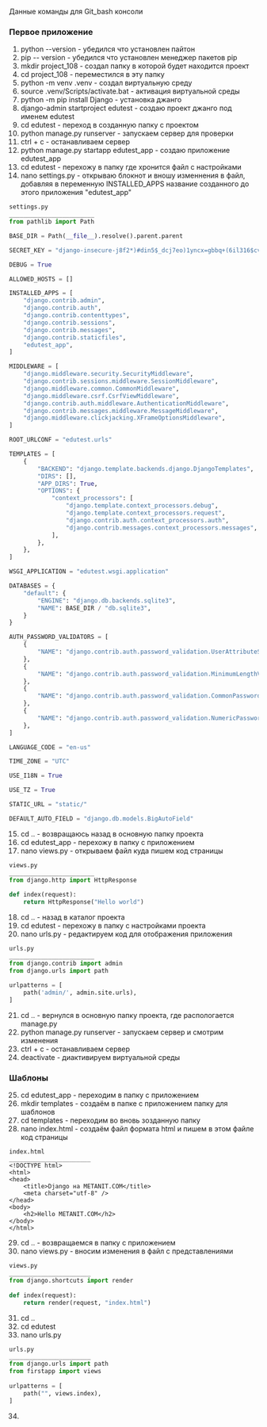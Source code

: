 Данные команды для Git_bash консоли
### Первое приложение ###
1) python --version - убедился что установлен пайтон
2) pip -- version - убедился что установлен менеджер пакетов pip
3) mkdir project_108 - создал папку в которой будет находится проект
4) cd project_108 - переместился в эту папку
5) python -m venv .venv - создал виртуальную среду
6) source .venv/Scripts/activate.bat - активация виртуальной среды
7) python -m pip install Django - установка джанго
8) django-admin startproject edutest - создаю проект джанго под именем edutest
9) cd edutest - переход в созданную папку с проектом
10) python manage.py runserver - запускаем сервер для проверки
11) ctrl + с  - останавливаем сервер
12) python manage.py startapp edutest_app - создаю приложение edutest_app
13) cd edutest - перехожу в папку где хронится файл с настройками
14) nano settings.py - открываю блокнот и вношу изменнения в файл, добавляя в переменную INSTALLED_APPS название созданного до этого приложения "edutest_app"
```python
settings.py
________________________
from pathlib import Path

BASE_DIR = Path(__file__).resolve().parent.parent

SECRET_KEY = "django-insecure-j8f2*)#din5$_dcj7eo)1yncx=gbbq+(6il316$cv)i2dfa^2="

DEBUG = True

ALLOWED_HOSTS = []

INSTALLED_APPS = [
    "django.contrib.admin",
    "django.contrib.auth",
    "django.contrib.contenttypes",
    "django.contrib.sessions",
    "django.contrib.messages",
    "django.contrib.staticfiles",
    "edutest_app",
]

MIDDLEWARE = [
    "django.middleware.security.SecurityMiddleware",
    "django.contrib.sessions.middleware.SessionMiddleware",
    "django.middleware.common.CommonMiddleware",
    "django.middleware.csrf.CsrfViewMiddleware",
    "django.contrib.auth.middleware.AuthenticationMiddleware",
    "django.contrib.messages.middleware.MessageMiddleware",
    "django.middleware.clickjacking.XFrameOptionsMiddleware",
]

ROOT_URLCONF = "edutest.urls"

TEMPLATES = [
    {
        "BACKEND": "django.template.backends.django.DjangoTemplates",
        "DIRS": [],
        "APP_DIRS": True,
        "OPTIONS": {
            "context_processors": [
                "django.template.context_processors.debug",
                "django.template.context_processors.request",
                "django.contrib.auth.context_processors.auth",
                "django.contrib.messages.context_processors.messages",
            ],
        },
    },
]

WSGI_APPLICATION = "edutest.wsgi.application"

DATABASES = {
    "default": {
        "ENGINE": "django.db.backends.sqlite3",
        "NAME": BASE_DIR / "db.sqlite3",
    }
}

AUTH_PASSWORD_VALIDATORS = [
    {
        "NAME": "django.contrib.auth.password_validation.UserAttributeSimilarityValidator",
    },
    {
        "NAME": "django.contrib.auth.password_validation.MinimumLengthValidator",
    },
    {
        "NAME": "django.contrib.auth.password_validation.CommonPasswordValidator",
    },
    {
        "NAME": "django.contrib.auth.password_validation.NumericPasswordValidator",
    },
]

LANGUAGE_CODE = "en-us"

TIME_ZONE = "UTC"

USE_I18N = True

USE_TZ = True

STATIC_URL = "static/"

DEFAULT_AUTO_FIELD = "django.db.models.BigAutoField"

```
15) cd .. - возвращаюсь назад в основную папку проекта
16) cd edutest_app  - перехожу в папку с приложением
17) nano views.py  - открываем файл куда пишем код страницы
```python
views.py
________________________
from django.http import HttpResponse
  
def index(request):
    return HttpResponse("Hello world")
```
18) cd .. - назад в каталог проекта
19) cd edutest - перехожу в папку с настройками проекта
20) nano urls.py  - редактируем код для отображения приложения
```python
urls.py
________________________
from django.contrib import admin
from django.urls import path
 
urlpatterns = [
    path('admin/', admin.site.urls),
]
```
21) cd .. - вернулся в основную папку проекта, где распологается manage.py
22) python manage.py runserver - запускаем сервер и смотрим изменения
23) ctrl + с - останавливаем сервер
24) deactivate - диактивируем виртуальной среды
### Шаблоны ###
25) cd edutest_app - переходим в папку с приложением 
26) mkdir templates - создаём в папке с приложением папку для шаблонов
27) сd templates - переходим во вновь зозданную папку
28) nano index.html - создаём файл формата html и пишем в этом файле код страницы
```
index.html
_______________________
<!DOCTYPE html>
<html>
<head>
    <title>Django на METANIT.COM</title>
    <meta charset="utf-8" />
</head>
<body>
    <h2>Hello METANIT.COM</h2>
</body>
</html>
```
29) cd .. - возвращаемся в папку с приложением
30) nano views.py  - вносим изменения в файл с представлениями
```python
views.py
_______________________
from django.shortcuts import render
 
def index(request):
    return render(request, "index.html")
```
31) cd .. 
32) cd edutest
33) nano urls.py 
```python
urls.py
_______________________
from django.urls import path
from firstapp import views
 
urlpatterns = [
    path("", views.index),
]
```
34) 
